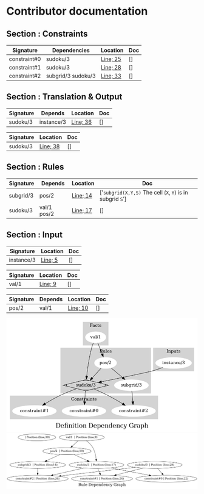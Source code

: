 
# Contributor documentation
## Section : Constraints

| **Signature** | **Dependencies** | **Location** | **Doc** |
|---------------|------------------|--------------|---------|
| constraint#0 | sudoku/3 | [Line; 25](https://github.com/Owrel/clindoc/blob/master/examples/sudoku_without_user_doc.lp#L25) | [] |
| constraint#1 | sudoku/3 | [Line; 28](https://github.com/Owrel/clindoc/blob/master/examples/sudoku_without_user_doc.lp#L28) | [] |
| constraint#2 | subgrid/3 sudoku/3 | [Line; 33](https://github.com/Owrel/clindoc/blob/master/examples/sudoku_without_user_doc.lp#L33) | [] |

## Section : Translation & Output

| **Signature** | **Depends** | **Location** | **Doc** |
|---------------|-------------|--------------|---------|
| sudoku/3 | instance/3 | [Line; 36](https://github.com/Owrel/clindoc/blob/master/examples/sudoku_without_user_doc.lp#L36) | [] |


| **Signature** | **Location** | **Doc** |
|---------------|--------------|---------|
| sudoku/3 | [Line; 38](https://github.com/Owrel/clindoc/blob/master/examples/sudoku_without_user_doc.lp#L38) | [] |

## Section : Rules

| **Signature** | **Depends** | **Location** | **Doc** |
|---------------|-------------|--------------|---------|
| subgrid/3 | pos/2 | [Line; 14](https://github.com/Owrel/clindoc/blob/master/examples/sudoku_without_user_doc.lp#L14) | ['`subgrid(X,Y,S)` The cell (`X`, `Y`) is in subgrid `S`'] |
| sudoku/3 | val/1 pos/2 | [Line; 17](https://github.com/Owrel/clindoc/blob/master/examples/sudoku_without_user_doc.lp#L17) | [] |

## Section : Input

| **Signature** | **Location** | **Doc** |
|---------------|--------------|---------|
| instance/3 | [Line; 5](https://github.com/Owrel/clindoc/blob/master/examples/sudoku_without_user_doc.lp#L5) | [] |


| **Signature** | **Location** | **Doc** |
|---------------|--------------|---------|
| val/1 | [Line; 9](https://github.com/Owrel/clindoc/blob/master/examples/sudoku_without_user_doc.lp#L9) | [] |


| **Signature** | **Depends** | **Location** | **Doc** |
|---------------|-------------|--------------|---------|
| pos/2 | val/1 | [Line; 10](https://github.com/Owrel/clindoc/blob/master/examples/sudoku_without_user_doc.lp#L10) | [] |


![Definition Dependency Graph](DefinitionDependencyGraph.png)
![Rule Dependency Graph](RuleDependencyGraph.png)